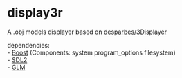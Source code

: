 # display3r

A .obj models displayer based on [desparbes/3Displayer](https://github.com/desparbes/3Displayer)


dependencies:  
	- [Boost](http://www.boost.org/) (Components: system program_options filesystem)  
	- [SDL2](https://www.libsdl.org/)  
	- [GLM](http://glm.g-truc.net/)  


